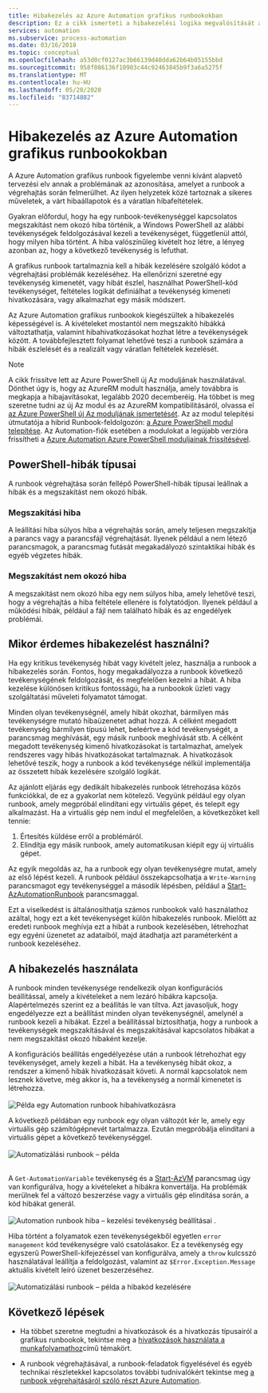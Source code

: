 ```yaml
---
title: Hibakezelés az Azure Automation grafikus runbookokban
description: Ez a cikk ismerteti a hibakezelési logika megvalósítását az Azure Automation grafikus runbookokban.
services: automation
ms.subservice: process-automation
ms.date: 03/16/2018
ms.topic: conceptual
ms.openlocfilehash: a53d0cf0127ac3b66139d40dda62b64b05155bbd
ms.sourcegitcommit: 958f086136f10903c44c92463845b9f3a6a5275f
ms.translationtype: MT
ms.contentlocale: hu-HU
ms.lasthandoff: 05/20/2020
ms.locfileid: "83714882"
---
```

# <a name="error-handling-in-azure-automation-graphical-runbooks"></a>Hibakezelés az Azure Automation grafikus runbookokban

A Azure Automation grafikus runbook figyelembe venni kívánt alapvető tervezési elv annak a problémának az azonosítása, amelyet a runbook a végrehajtás során felmerülhet. Az ilyen helyzetek közé tartoznak a sikeres műveletek, a várt hibaállapotok és a váratlan hibafeltételek.

Gyakran előfordul, hogy ha egy runbook-tevékenységgel kapcsolatos megszakítást nem okozó hiba történik, a Windows PowerShell az alábbi tevékenységek feldolgozásával kezeli a tevékenységet, függetlenül attól, hogy milyen hiba történt. A hiba valószínűleg kivételt hoz létre, a lényeg azonban az, hogy a következő tevékenység is lefuthat.

A grafikus runbook tartalmaznia kell a hibák kezelésére szolgáló kódot a végrehajtási problémák kezeléséhez. Ha ellenőrizni szeretné egy tevékenység kimenetét, vagy hibát észlel, használhat PowerShell-kód tevékenységet, feltételes logikát definiálhat a tevékenység kimeneti hivatkozására, vagy alkalmazhat egy másik módszert.

Az Azure Automation grafikus runbookok kiegészültek a hibakezelés képességével is. A kivételeket mostantól nem megszakító hibákká változtathatja, valamint hibahivatkozásokat hozhat létre a tevékenységek között. A továbbfejlesztett folyamat lehetővé teszi a runbook számára a hibák észlelését és a realizált vagy váratlan feltételek kezelését. 

>[!NOTE]
>A cikk frissítve lett az Azure PowerShell új Az moduljának használatával. Dönthet úgy is, hogy az AzureRM modult használja, amely továbbra is megkapja a hibajavításokat, legalább 2020 decemberéig. Ha többet is meg szeretne tudni az új Az modul és az AzureRM kompatibilitásáról, olvassa el [az Azure PowerShell új Az moduljának ismertetését](https://docs.microsoft.com/powershell/azure/new-azureps-module-az?view=azps-3.5.0). Az az modul telepítési útmutatója a hibrid Runbook-feldolgozón: [a Azure PowerShell modul telepítése](https://docs.microsoft.com/powershell/azure/install-az-ps?view=azps-3.5.0). Az Automation-fiók esetében a modulokat a legújabb verzióra frissítheti a [Azure Automation Azure PowerShell moduljainak frissítésével](automation-update-azure-modules.md).

## <a name="powershell-error-types"></a>PowerShell-hibák típusai

A runbook végrehajtása során fellépő PowerShell-hibák típusai leállnak a hibák és a megszakítást nem okozó hibák.
 
### <a name="terminating-error"></a>Megszakítási hiba

A leállítási hiba súlyos hiba a végrehajtás során, amely teljesen megszakítja a parancs vagy a parancsfájl végrehajtását. Ilyenek például a nem létező parancsmagok, a parancsmag futását megakadályozó szintaktikai hibák és egyéb végzetes hibák.

### <a name="non-terminating-error"></a>Megszakítást nem okozó hiba

A megszakítást nem okozó hiba egy nem súlyos hiba, amely lehetővé teszi, hogy a végrehajtás a hiba feltétele ellenére is folytatódjon. Ilyenek például a működési hibák, például a fájl nem található hibák és az engedélyek problémái.

## <a name="when-to-use-error-handling"></a>Mikor érdemes hibakezelést használni?

Ha egy kritikus tevékenység hibát vagy kivételt jelez, használja a runbook a hibakezelés során. Fontos, hogy megakadályozza a runbook következő tevékenységének feldolgozását, és megfelelően kezelni a hibát. A hiba kezelése különösen kritikus fontosságú, ha a runbookok üzleti vagy szolgáltatási műveleti folyamatot támogat.

Minden olyan tevékenységnél, amely hibát okozhat, bármilyen más tevékenységre mutató hibaüzenetet adhat hozzá. A célként megadott tevékenység bármilyen típusú lehet, beleértve a kód tevékenységét, a parancsmag meghívását, egy másik runbook meghívását stb. A célként megadott tevékenység kimenő hivatkozásokat is tartalmazhat, amelyek rendszeres vagy hibás hivatkozásokat tartalmaznak. A hivatkozások lehetővé teszik, hogy a runbook a kód tevékenysége nélkül implementálja az összetett hibák kezelésére szolgáló logikát.

Az ajánlott eljárás egy dedikált hibakezelés runbook létrehozása közös funkciókkal, de ez a gyakorlat nem kötelező. Vegyünk például egy olyan runbook, amely megpróbál elindítani egy virtuális gépet, és telepít egy alkalmazást. Ha a virtuális gép nem indul el megfelelően, a következőket kell tennie:

1. Értesítés küldése erről a problémáról.
2. Elindítja egy másik runbook, amely automatikusan kiépít egy új virtuális gépet.

Az egyik megoldás az, ha a runbook egy olyan tevékenységre mutat, amely az első lépést kezeli. A runbook például összekapcsolhatja a `Write-Warning` parancsmagot egy tevékenységgel a második lépésben, például a [Start-AzAutomationRunbook](https://docs.microsoft.com/powershell/module/az.automation/start-azautomationrunbook?view=azps-3.5.0) parancsmaggal.

Ezt a viselkedést is általánosíthatja számos runbookok való használathoz azáltal, hogy ezt a két tevékenységet külön hibakezelés runbook. Mielőtt az eredeti runbook meghívja ezt a hibát a runbook kezelésében, létrehozhat egy egyéni üzenetet az adataiból, majd átadhatja azt paraméterként a runbook kezeléséhez.

## <a name="how-to-use-error-handling"></a>A hibakezelés használata

A runbook minden tevékenysége rendelkezik olyan konfigurációs beállítással, amely a kivételeket a nem lezáró hibákra kapcsolja. Alapértelmezés szerint ez a beállítás le van tiltva. Azt javasoljuk, hogy engedélyezze ezt a beállítást minden olyan tevékenységnél, amelynél a runbook kezeli a hibákat. Ezzel a beállítással biztosíthatja, hogy a runbook a tevékenységek megszakításával és megszakításával kapcsolatos hibákat a nem megszakítást okozó hibaként kezelje.  

A konfigurációs beállítás engedélyezése után a runbook létrehozhat egy tevékenységet, amely kezeli a hibát. Ha a tevékenység hibát okoz, a rendszer a kimenő hibák hivatkozásait követi. A normál kapcsolatok nem lesznek követve, még akkor is, ha a tevékenység a normál kimenetet is létrehozza.<br><br> ![Példa egy Automation runbook hibahivatkozásra](media/automation-runbook-graphical-error-handling/error-link-example.png)

A következő példában egy runbook egy olyan változót kér le, amely egy virtuális gép számítógépnevét tartalmazza. Ezután megpróbálja elindítani a virtuális gépet a következő tevékenységgel.<br><br> ![Automatizálási runbook – példa](media/automation-runbook-graphical-error-handling/runbook-example-error-handling.png)<br><br>      

A `Get-AutomationVariable` tevékenység és a [Start-AzVM](https://docs.microsoft.com/powershell/module/Az.Compute/Start-AzVM?view=azps-3.5.0) parancsmag úgy van konfigurálva, hogy a kivételeket a hibákra konvertálja. Ha problémák merülnek fel a változó beszerzése vagy a virtuális gép elindítása során, a kód hibákat generál.<br><br> ![Automation runbook hiba – kezelési tevékenység beállításai ](media/automation-runbook-graphical-error-handling/activity-blade-convertexception-option.png) .

Hiba történt a folyamatok ezen tevékenységekből egyetlen `error management` kód tevékenységre való csatolásakor. Ez a tevékenység egy egyszerű PowerShell-kifejezéssel van konfigurálva, amely a `throw` kulcsszó használatával leállítja a feldolgozást, valamint az `$Error.Exception.Message` aktuális kivételt leíró üzenet beszerzéséhez.<br><br> ![Automatizálási runbook – példa a hibakód kezelésére](media/automation-runbook-graphical-error-handling/runbook-example-error-handling-code.png)

## <a name="next-steps"></a>Következő lépések

* Ha többet szeretne megtudni a hivatkozások és a hivatkozás típusairól a grafikus runbookok, tekintse meg a [hivatkozások használata a munkafolyamathoz](automation-graphical-authoring-intro.md#use-links-for-workflow)című témakört.

* A runbook végrehajtásával, a runbook-feladatok figyelésével és egyéb technikai részletekkel kapcsolatos további tudnivalókért tekintse meg [a runbook végrehajtásáról szóló részt Azure Automation](automation-runbook-execution.md).